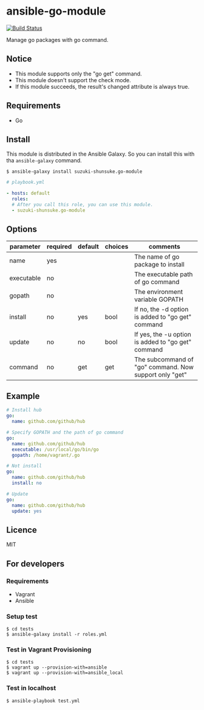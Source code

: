 # ansible-go-module

[![Build Status](https://travis-ci.org/suzuki-shunsuke/ansible-go-module.svg?branch=master)](https://travis-ci.org/suzuki-shunsuke/ansible-go-module)

Manage go packages with go command.

## Notice

* This module supports only the "go get" command.
* This module doesn't support the check mode.
* If this module succeeds, the result's changed attribute is always true.

## Requirements

* Go

## Install

This module is distributed in the Ansible Galaxy.
So you can install this with tha `ansible-galaxy` command.

```
$ ansible-galaxy install suzuki-shunsuke.go-module
```

```yaml
# playbook.yml

- hosts: default
  roles:
  # After you call this role, you can use this module.
  - suzuki-shunsuke.go-module
```

## Options

parameter | required | default | choices | comments
--- | --- | --- | --- | ---
name | yes | | | The name of go package to install
executable | no | | | The executable path of go command
gopath | no | | | The environment variable GOPATH
install | no | yes | bool | If no, the -d option is added to "go get" command
update | no | no | bool | If yes, the -u option is added to "go get" command
command | no | get | get | The subcommand of "go" command. Now support only "get"

## Example

```yaml
# Install hub
go:
  name: github.com/github/hub

# Specify GOPATH and the path of go command
go:
  name: github.com/github/hub
  executable: /usr/local/go/bin/go
  gopath: /home/vagrant/.go

# Not install
go:
  name: github.com/github/hub
  install: no

# Update
go:
  name: github.com/github/hub
  update: yes
```

## Licence

MIT

## For developers

### Requirements

* Vagrant
* Ansible

### Setup test

```
$ cd tests
$ ansible-galaxy install -r roles.yml
```

### Test in Vagrant Provisioning

```
$ cd tests
$ vagrant up --provision-with=ansible
$ vagrant up --provision-with=ansible_local
```

### Test in localhost

```
$ ansible-playbook test.yml
```
